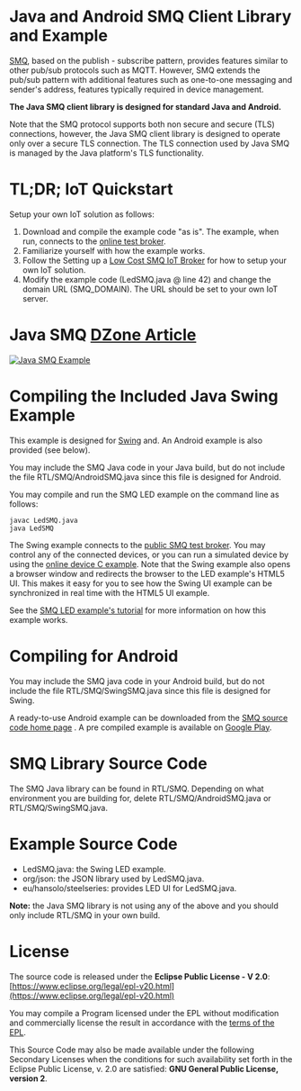 # Java and Android SMQ Client Library and Example

[SMQ](https://realtimelogic.com/products/simplemq/), based on the publish - subscribe pattern, provides features similar to other pub/sub protocols such as MQTT. However, SMQ extends the pub/sub pattern with additional features such as one-to-one messaging and sender's address, features typically required in device management.

**The Java SMQ client library is designed for standard Java and Android.**

Note that the SMQ protocol supports both non secure and secure (TLS) connections, however, the Java SMQ client library is designed to operate only over a secure TLS connection. The TLS connection used by Java SMQ is managed by the Java platform's TLS functionality.

# TL;DR; IoT Quickstart

Setup your own IoT solution as follows:

1. Download and compile the example code "as is". The example, when run, connects to the [online test broker](https://simplemq.com/m2m-led/).
2. Familiarize yourself with how the example works.
3. Follow the Setting up a [Low Cost SMQ IoT Broker](https://makoserver.net/blog/2016/04/Setting-up-a-Low-Cost-SMQ-IoT-Broker) for how to setup your own IoT solution.
4. Modify the example code (LedSMQ.java @ line 42) and change the domain URL (SMQ_DOMAIN). The URL should be set to your own IoT server.

# Java SMQ [DZone Article](https://dzone.com/articles/java-iot-device-management)

[![Java SMQ Example](https://dzone.com/storage/temp/10875510-javasmq.gif)](https://dzone.com/articles/java-iot-device-management)

# Compiling the Included Java Swing Example

This example is designed for [Swing](https://en.wikipedia.org/wiki/Swing_(Java)) and. An Android example is also provided (see below).

You may include the SMQ Java code in your Java build, but do not include the file RTL/SMQ/AndroidSMQ.java since this file is designed for Android.

You may compile and run the SMQ LED example on the command line as follows:

```
javac LedSMQ.java
java LedSMQ
```

The Swing example connects to the [public SMQ test broker](https://simplemq.com/m2m-led/). You may control any of the connected devices, or you can run a simulated device by using the [online device C example](https://repl.it/@RTL/SMQ-LED-Demo). Note that the Swing example also opens a browser window and redirects the browser to the LED example's HTML5 UI. This makes it easy for you to see how the Swing UI example can be synchronized in real time with the HTML5 UI example.

See the [SMQ LED example's tutorial](https://makoserver.net/blog/2014/12/Browser-to-Device-LED-Control-using-SimpleMQ) for more information on how this example works.

# Compiling for Android

You may include the SMQ java code in your Android build, but do not include the file RTL/SMQ/SwingSMQ.java since this file is designed for Swing.

A ready-to-use Android example can be downloaded from the [SMQ source code home page](https://realtimelogic.com/products/simplemq/src/) . A pre compiled example is available on [Google Play](https://play.google.com/store/apps/details?id=demo.smq_android).

# SMQ Library Source Code

The SMQ Java library can be found in RTL/SMQ. Depending on what environment you are building for, delete RTL/SMQ/AndroidSMQ.java or RTL/SMQ/SwingSMQ.java.

# Example Source Code

* LedSMQ.java: the Swing LED example.
* org/json: the JSON library used by LedSMQ.java.
* eu/hansolo/steelseries: provides LED UI for LedSMQ.java.

**Note:** the Java SMQ library is not using any of the above and you should only include RTL/SMQ in your own build.

# License

The source code is released under the **Eclipse Public License - V 2.0**: [https://www.eclipse.org/legal/epl-v20.html](https://www.eclipse.org/legal/epl-v20.html)

You may compile a Program licensed under the EPL without modification and commercially license the result in accordance with the [terms of the EPL](https://www.eclipse.org/legal/epl-2.0/faq.php).

This Source Code may also be made available under the following Secondary Licenses when the conditions for such availability set forth in the Eclipse Public License, v. 2.0 are satisfied: **GNU General Public License, version 2**.
